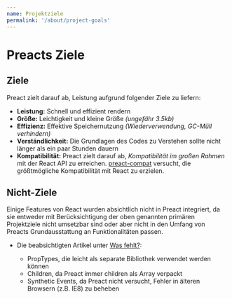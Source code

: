 ```yaml
---
name: Projektziele
permalink: '/about/project-goals'
---
```


# Preacts Ziele

## Ziele

Preact zielt darauf ab, Leistung aufgrund folgender Ziele zu liefern:

- **Leistung:** Schnell und effizient rendern
- **Größe:** Leichtigkeit und kleine Größe _(ungefähr 3.5kb)_
- **Effizienz:** Effektive Speichernutzung _(Wiederverwendung, GC-Müll verhindern)_
- **Verständlichkeit:** Die Grundlagen des Codes zu Verstehen sollte nicht länger als ein paar Stunden dauern
- **Kompatibilität:** Preact zielt darauf ab, _Kompatibilität im großen Rahmen_ mit der React API zu erreichen. [preact-compat] versucht, die größtmögliche Kompatibilität mit React zu erzielen.

## Nicht-Ziele

Einige Features von React wurden absichtlich nicht in Preact integriert, da sie entweder mit Berücksichtigung der oben genannten primären Projektziele nicht umsetzbar sind oder aber nicht in den Umfang von Preacts Grundausstattung an Funktionalitäten passen.

- Die beabsichtigten Artikel unter [Was fehlt?](/guide/differences-to-react#whats-missing):

    - PropTypes, die leicht als separate Bibliothek verwendet werden können
    - Children, da Preact immer children als Array verpackt
    - Synthetic Events, da Preact nicht versucht, Fehler in älteren Browsern (z.B. IE8) zu beheben

[preact-compat]: https://github.com/developit/preact-compat/
